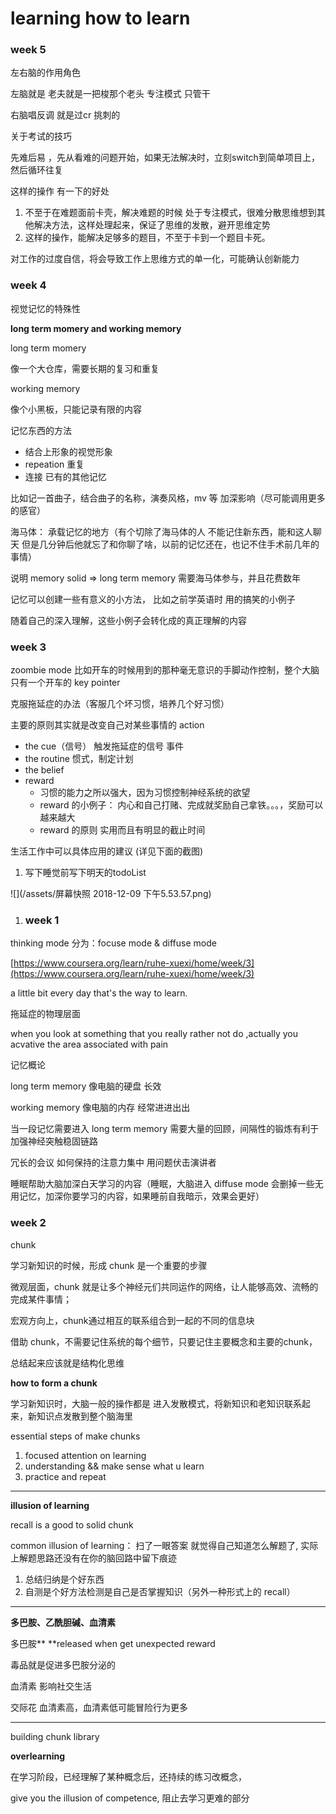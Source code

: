 # learning how to learn

### **week 5**

左右脑的作用角色

左脑就是 老夫就是一把梭那个老头 专注模式 只管干

右脑唱反调 就是过cr 挑刺的

关于考试的技巧

先难后易 ，先从看难的问题开始，如果无法解决时，立刻switch到简单项目上，然后循环往复

这样的操作 有一下的好处

1. 不至于在难题面前卡壳，解决难题的时候 处于专注模式，很难分散思维想到其他解决方法，这样处理起来，保证了思维的发散，避开思维定势
2. 这样的操作，能解决足够多的题目，不至于卡到一个题目卡死。



对工作的过度自信，将会导致工作上思维方式的单一化，可能确认创新能力

### **week 4**

视觉记忆的特殊性

**long term momery and working memory**

long term momery

像一个大仓库，需要长期的复习和重复

working memory

像个小黑板，只能记录有限的内容

记忆东西的方法

* 结合上形象的视觉形象
* repeation 重复
* 连接 已有的其他记忆

比如记一首曲子，结合曲子的名称，演奏风格，mv 等 加深影响（尽可能调用更多的感官）

海马体： 承载记忆的地方（有个切除了海马体的人 不能记住新东西，能和这人聊天 但是几分钟后他就忘了和你聊了啥，以前的记忆还在，也记不住手术前几年的事情）

说明 memory solid =&gt; long term memory 需要海马体参与，并且花费数年

记忆可以创建一些有意义的小方法， 比如之前学英语时 用的搞笑的小例子

随着自己的深入理解，这些小例子会转化成的真正理解的内容

### **week 3**

zoombie mode 比如开车的时候用到的那种毫无意识的手脚动作控制，整个大脑只有一个开车的 key pointer

克服拖延症的办法（客服几个坏习惯，培养几个好习惯）

主要的原则其实就是改变自己对某些事情的 action

* the cue（信号） 触发拖延症的信号 事件
* the routine 惯式，制定计划
* the belief
* reward
  * 习惯的能力之所以强大，因为习惯控制神经系统的欲望
  * reward 的小例子： 内心和自己打赌、完成就奖励自己拿铁。。。，奖励可以越来越大
  * reward 的原则 实用而且有明显的截止时间

生活工作中可以具体应用的建议 \(详见下面的截图\)

1. 写下睡觉前写下明天的todoList

![](/assets/屏幕快照 2018-12-09 下午5.53.57.png)

1. ### **week 1**

thinking mode 分为：focuse mode & diffuse mode

[https://www.coursera.org/learn/ruhe-xuexi/home/week/3](https://www.coursera.org/learn/ruhe-xuexi/home/week/3)

a little bit every day that's the way to learn.

拖延症的物理层面

when you look at something that you really rather not do ,actually you acvative the area associated with pain

记忆概论

long term memory 像电脑的硬盘 长效

working  memory 像电脑的内存 经常进进出出

当一段记忆需要进入 long term memory 需要大量的回顾，间隔性的锻炼有利于加强神经突触稳固链路

冗长的会议 如何保持的注意力集中 用问题伏击演讲者

睡眠帮助大脑加深白天学习的内容（睡眠，大脑进入 diffuse mode 会删掉一些无用记忆，加深你要学习的内容，如果睡前自我暗示，效果会更好）

### **week 2**

chunk

学习新知识的时候，形成 chunk 是一个重要的步骤

微观层面，chunk 就是让多个神经元们共同运作的网络，让人能够高效、流畅的完成某件事情；

宏观方向上，chunk通过相互的联系组合到一起的不同的信息块

借助 chunk，不需要记住系统的每个细节，只要记住主要概念和主要的chunk，

总结起来应该就是结构化思维

**how to form a chunk**

学习新知识时，大脑一般的操作都是 进入发散模式，将新知识和老知识联系起来，新知识点发散到整个脑海里

essential steps of make chunks

1. focused attention on learning
2. understanding && make sense what u learn 
3. practice and repeat

---

**illusion of learning**

recall is a good to solid chunk

common illusion of learning： 扫了一眼答案 就觉得自己知道怎么解题了, 实际上解题思路还没有在你的脑回路中留下痕迹

1. 总结归纳是个好东西
2. 自测是个好方法检测是自己是否掌握知识（另外一种形式上的 recall）

---

**多巴胺、乙酰胆碱、血清素**

多巴胺** **released when  get unexpected reward

毒品就是促进多巴胺分泌的

血清素 影响社交生活

交际花 血清素高，血清素低可能冒险行为更多

---

building chunk library

**overlearning**

在学习阶段，已经理解了某种概念后，还持续的练习改概念，

give you the illusion of competence, 阻止去学习更难的部分

